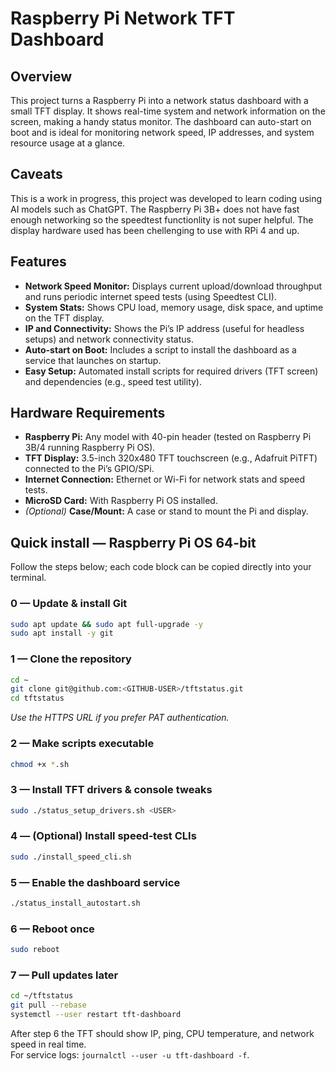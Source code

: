 # Raspberry Pi Network TFT Dashboard

## Overview
This project turns a Raspberry Pi into a network status dashboard with a small TFT display. It shows real-time system and network information on the screen, making a handy status monitor. The dashboard can auto-start on boot and is ideal for monitoring network speed, IP addresses, and system resource usage at a glance.

## Caveats
This is a work in progress, this project was developed to learn coding using AI models such as ChatGPT. The Raspberry Pi 3B+ does not have fast enough networking so the speedtest functionlity is not super helpful. The display hardware used has been chellenging to use with RPi 4 and up.

## Features
- **Network Speed Monitor:** Displays current upload/download throughput and runs periodic internet speed tests (using Speedtest CLI).
- **System Stats:** Shows CPU load, memory usage, disk space, and uptime on the TFT display.
- **IP and Connectivity:** Shows the Pi’s IP address (useful for headless setups) and network connectivity status.
- **Auto-start on Boot:** Includes a script to install the dashboard as a service that launches on startup.
- **Easy Setup:** Automated install scripts for required drivers (TFT screen) and dependencies (e.g., speed test utility).

## Hardware Requirements
- **Raspberry Pi:** Any model with 40-pin header (tested on Raspberry Pi 3B/4 running Raspberry Pi OS).
- **TFT Display:** 3.5-inch 320x480 TFT touchscreen (e.g., Adafruit PiTFT) connected to the Pi’s GPIO/SPi.
- **Internet Connection:** Ethernet or Wi-Fi for network stats and speed tests.
- **MicroSD Card:** With Raspberry Pi OS installed.
- *(Optional)* **Case/Mount:** A case or stand to mount the Pi and display.

## Quick install — Raspberry Pi OS 64-bit

Follow the steps below; each code block can be copied directly into your terminal.

### 0 — Update & install Git
```bash
sudo apt update && sudo apt full-upgrade -y
sudo apt install -y git
```

### 1 — Clone the repository
```bash
cd ~
git clone git@github.com:<GITHUB-USER>/tftstatus.git
cd tftstatus
```
*Use the HTTPS URL if you prefer PAT authentication.*
### 2 — Make scripts executable
```bash
chmod +x *.sh
```
### 3 — Install TFT drivers & console tweaks
```bash
sudo ./status_setup_drivers.sh <USER>
```
### 4 — (Optional) Install speed‑test CLIs
```bash
sudo ./install_speed_cli.sh
```
### 5 — Enable the dashboard service
```bash
./status_install_autostart.sh
```
### 6 — Reboot once
```bash
sudo reboot
```

### 7 — Pull updates later
```bash
cd ~/tftstatus
git pull --rebase
systemctl --user restart tft-dashboard
```

After step 6 the TFT should show IP, ping, CPU temperature, and network speed in real time.  
For service logs: `journalctl --user -u tft-dashboard -f`.
